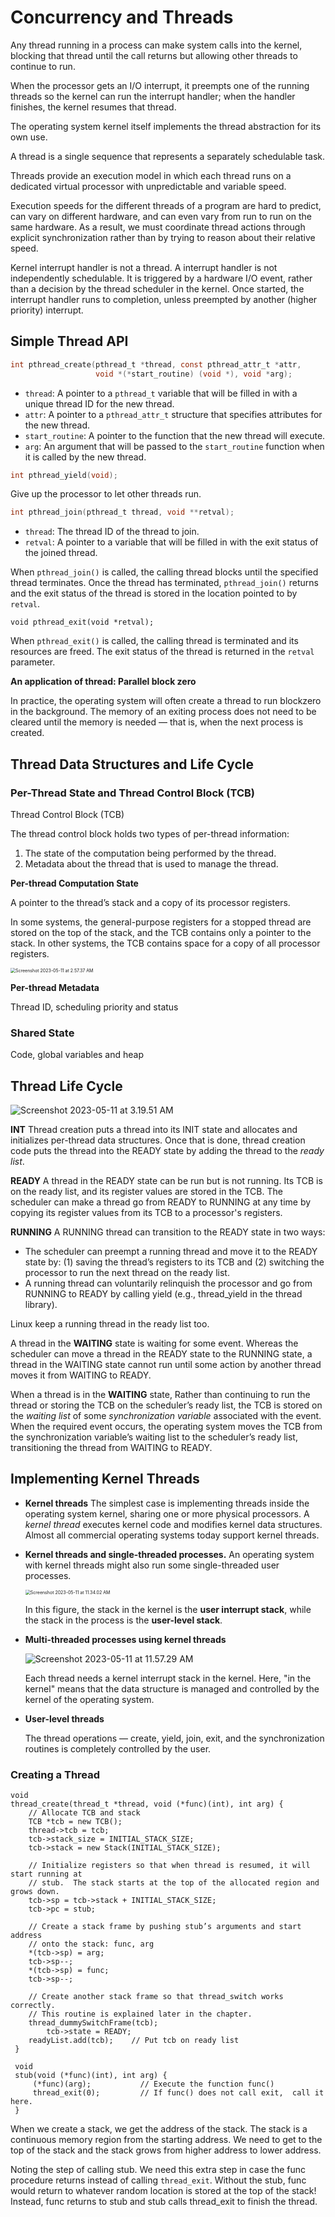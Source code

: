 # Concurrency and Threads

Any thread running in a process can make system calls into the kernel, blocking that thread until the call returns but allowing other threads to continue to run. 

When the processor gets an I/O interrupt, it preempts one of the running threads so the kernel can run the interrupt handler; when the handler finishes, the kernel resumes that thread.

The operating system kernel itself implements the thread abstraction for its own use.

A thread is a single sequence that represents a separately schedulable task.

Threads provide an execution model in which each thread runs on a dedicated virtual processor with unpredictable and variable speed.

Execution speeds for the different threads of a program are hard to predict, can vary on different hardware, and can even vary from run to run on the same hardware. As a result, we must coordinate thread actions through explicit synchronization rather than by trying to reason about their relative speed.

Kernel interrupt handler is not a thread. A interrupt handler is not independently schedulable. It is triggered by a hardware I/O event, rather than a decision by the thread scheduler in the kernel. Once started, the interrupt handler runs to completion, unless preempted by another (higher priority) interrupt.

## Simple Thread API

```c
int pthread_create(pthread_t *thread, const pthread_attr_t *attr,
                   void *(*start_routine) (void *), void *arg);
```

- `thread`: A pointer to a `pthread_t` variable that will be filled in with a unique thread ID for the new thread.
- `attr`: A pointer to a `pthread_attr_t` structure that specifies attributes for the new thread.
- `start_routine`: A pointer to the function that the new thread will execute.
- `arg`: An argument that will be passed to the `start_routine` function when it is called by the new thread.

```c
int pthread_yield(void);
```

Give up the processor to let other threads run.

```c
int pthread_join(pthread_t thread, void **retval);
```

- `thread`: The thread ID of the thread to join.
- `retval`: A pointer to a variable that will be filled in with the exit status of the joined thread.

When `pthread_join()` is called, the calling thread blocks until the specified thread terminates. Once the thread has terminated, `pthread_join()` returns and the exit status of the thread is stored in the location pointed to by `retval`.

```
void pthread_exit(void *retval);
```

When `pthread_exit()` is called, the calling thread is terminated and its resources are freed. The exit status of the thread is returned in the `retval` parameter.

**An application of thread: Parallel block zero**

In practice, the operating system will often create a thread to run blockzero in the background. The memory of an exiting process does not need to be cleared until the memory is needed — that is, when the next process is created.

## Thread Data Structures and Life Cycle

### Per-Thread State and Thread Control Block (TCB)

Thread Control Block (TCB)

The thread control block holds two types of per-thread information: 

1. The state of the computation being performed by the thread. 
2. Metadata about the thread that is used to manage the thread.

**Per-thread Computation State**

A pointer to the thread’s stack and a copy of its processor registers.

In some systems, the general-purpose registers for a stopped thread are stored on the top of the stack, and the TCB contains only a pointer to the stack. In other systems, the TCB contains space for a copy of all processor registers.

<img src="https://p.ipic.vip/at02p3.png" alt="Screenshot 2023-05-11 at 2.57.37 AM" style="zoom:50%;" />

**Per-thread Metadata**

Thread ID, scheduling priority and status

### Shared State

Code, global variables and heap

## Thread Life Cycle

![Screenshot 2023-05-11 at 3.19.51 AM](https://p.ipic.vip/ut6ns7.png)

**INT** Thread creation puts a thread into its INIT state and allocates and initializes per-thread data structures. Once that is done, thread creation code puts the thread into the READY state by adding the thread to the *ready list*.

**READY** A thread in the READY state can be run but is not running. Its TCB is on the ready list, and its register values are stored in the TCB. The scheduler can make a thread go from READY to RUNNING at any time by copying its register values from its TCB to a processor's registers.

**RUNNING**  A RUNNING thread can transition to the READY state in two ways:

* The scheduler can preempt a running thread and move it to the READY state by: (1) saving the thread’s registers to its TCB and (2) switching the processor to run the next thread on the ready list.
* A running thread can voluntarily relinquish the processor and go from RUNNING to READY by calling yield (e.g., thread_yield in the thread library).

Linux keep a running thread in the ready list too.

A thread in the **WAITING** state is waiting for some event. Whereas the scheduler can move a thread in the READY state to the RUNNING state, a thread in the WAITING state cannot run until some action by another thread moves it from WAITING to READY.

When a thread is in the **WAITING** state, Rather than continuing to run the thread or storing the TCB on the scheduler’s ready list, the TCB is stored on the *waiting list* of some *synchronization variable* associated with the event. When the required event occurs, the operating system moves the TCB from the synchronization variable’s waiting list to the scheduler’s ready list, transitioning the thread from WAITING to READY.

## Implementing Kernel Threads

* **Kernel threads** The simplest case is implementing threads inside the operating system kernel, sharing one or more physical processors. A *kernel thread* executes kernel code and modifies kernel data structures. Almost all commercial operating systems today support kernel threads.

* **Kernel threads and single-threaded processes.** An operating system with kernel threads might also run some single-threaded user processes.

  <img src="https://p.ipic.vip/3i4w5q.png" alt="Screenshot 2023-05-11 at 11.34.02 AM" style="zoom:50%;" />

  In this figure, the stack in the kernel is the **user interrupt stack**, while the stack in the process is the **user-level stack**.

* **Multi-threaded processes using kernel threads**

  ![Screenshot 2023-05-11 at 11.57.29 AM](https://p.ipic.vip/xdh0ef.png)

  Each thread needs a kernel interrupt stack in the kernel. Here, "in the kernel" means that the data structure is managed and controlled by the kernel of the operating system.

* **User-level threads**

  The thread operations — create, yield, join, exit, and the synchronization routines is completely controlled by the user.

### Creating a Thread

```pseudocode
void
thread_create(thread_t *thread, void (*func)(int), int arg) {
    // Allocate TCB and stack
    TCB *tcb = new TCB();
    thread->tcb = tcb;
    tcb->stack_size = INITIAL_STACK_SIZE;
    tcb->stack = new Stack(INITIAL_STACK_SIZE);
    
    // Initialize registers so that when thread is resumed, it will start running at
    // stub.  The stack starts at the top of the allocated region and grows down.
    tcb->sp = tcb->stack + INITIAL_STACK_SIZE;
    tcb->pc = stub;
    
    // Create a stack frame by pushing stub’s arguments and start address
    // onto the stack: func, arg
    *(tcb->sp) = arg;
    tcb->sp--;
    *(tcb->sp) = func;
    tcb->sp--;
    
    // Create another stack frame so that thread_switch works correctly.
    // This routine is explained later in the chapter.
    thread_dummySwitchFrame(tcb);
		tcb->state = READY;
    readyList.add(tcb);    // Put tcb on ready list
 }
 
 void
 stub(void (*func)(int), int arg) {
     (*func)(arg);           // Execute the function func()
     thread_exit(0);         // If func() does not call exit,  call it here.
 }
```

When we create a stack, we get the address of the stack. The stack is a continuous memory region from the starting address. We need to get to the top of the stack and the stack grows from higher address to lower address.

Noting the step of calling stub. We need this extra step in case the func procedure returns instead of calling `thread_exit`. Without the stub, func would return to whatever random location is stored at the top of the stack! Instead, func returns to stub and stub calls thread_exit to finish the thread.
